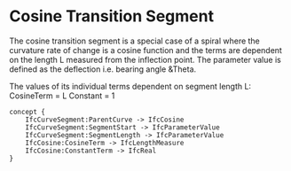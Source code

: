 Cosine Transition Segment
=========================

The cosine transition segment is a special case of a spiral where the curvature rate of change is a cosine function and the terms are dependent on the length L measured from the inflection point. The parameter value is defined as the deflection i.e. bearing angle &Theta.

The values of its individual terms dependent on segment length L:
CosineTerm = L
Constant = 1

```
concept {
    IfcCurveSegment:ParentCurve -> IfcCosine
    IfcCurveSegment:SegmentStart -> IfcParameterValue
    IfcCurveSegment:SegmentLength -> IfcParameterValue
    IfcCosine:CosineTerm -> IfcLengthMeasure
    IfcCosine:ConstantTerm -> IfcReal
}
```

